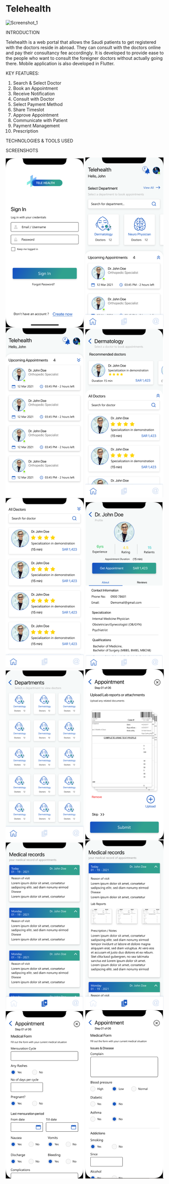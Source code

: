 # Telehealth
![Screenshot_1](https://github.com/Wafiullah786/Telehealth/assets/130735471/63594ba7-81c4-4384-b159-39de33db061a)



INTRODUCTION

Telehealth is a web portal that allows the Saudi patients to get registered with the doctors reside in abroad. They can consult with the doctors online and pay their consultancy fee accordingly. It is developed to provide ease to the people who want to consult the foreigner doctors without actually going there. Mobile application is also developed in Flutter.


KEY FEATURES:

1. Search & Select Doctor
2. Book an Appointment
3. Receive Notification 
4. Consult with Doctor
5. Select Payment Method
6. Share Timeslot
7. Approve Appointment
8. Communicate with Patient
9. Payment Management 
10. Prescription

TECHNOLOGIES & TOOLS USED

SCREENSHOTS

<img src = "1.png" width ="250" /> <img src = "2.png" width ="250" /> <img src = "3.png" width ="250" /> <img src = "4.png" width ="250" /> <img src = "5.png" width ="250" /> <img src = "6.png" width ="250" /> <img src = "7.png" width ="250" /> <img src = "8.png" width ="250" /> <img src = "9.png" width ="250" /> <img src = "10.png" width ="250" /> <img src = "11.png" width ="250" /> <img src = "12.png" width ="250" />
